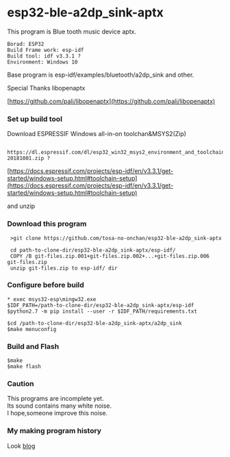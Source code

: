 # esp32-ble-a2dp_sink-aptx

This program is Blue tooth music device aptx.  

    Borad: ESP32  
    Build Frame work: esp-idf  
    Build tool: idf v3.3.1 ?  
    Environment: Windows 10  

Base program is esp-idf/examples/bluetooth/a2dp_sink and other.  

Special Thanks libopenaptx  
  
[https://github.com/pali/libopenaptx](https://github.com/pali/libopenaptx)

### Set up build tool

Download ESPRESSIF Windows all-in-on toolchan&MSYS2(Zip)  
  
     https://dl.espressif.com/dl/esp32_win32_msys2_environment_and_toolchain-20181001.zip ?  
[https://docs.espressif.com/projects/esp-idf/en/v3.3.1/get-started/windows-setup.html#toolchain-setup](https://docs.espressif.com/projects/esp-idf/en/v3.3.1/get-started/windows-setup.html#toolchain-setup)  
  
and unzip
  
### Download this program

     >git clone https://github.com/tosa-no-onchan/esp32-ble-a2dp_sink-aptx

     cd path-to-clone-dir/esp32-ble-a2dp_sink-aptx/esp-idf/  
     COPY /B git-files.zip.001+git-files.zip.002+...+git-files.zip.006 git-files.zip
     unzip git-files.zip to esp-idf/ dir  

### Configure before build  

    * exec msys32-esp\mingw32.exe
    $IDF_PATH=/path-to-clone-dir/esp32-ble-a2dp_sink-aptx/esp-idf
    $python2.7 -m pip install --user -r $IDF_PATH/requirements.txt
    
    $cd /path-to-clone-dir/esp32-ble-a2dp_sink-aptx/a2dp_sink
    $make menuconfig
  
         
### Build and Flash  

    $make  
    $make flash  
    
### Caution  
This programs are incomplete yet.    
Its sound contains many white noise.   
I hope,someone improve this noise.   

### My making program history  
  
Look [blog](http://www.netosa.com/blog/cat2/esp32-esp-idf/bluetooth-a2dp/aptx-aptx-hd/)  




